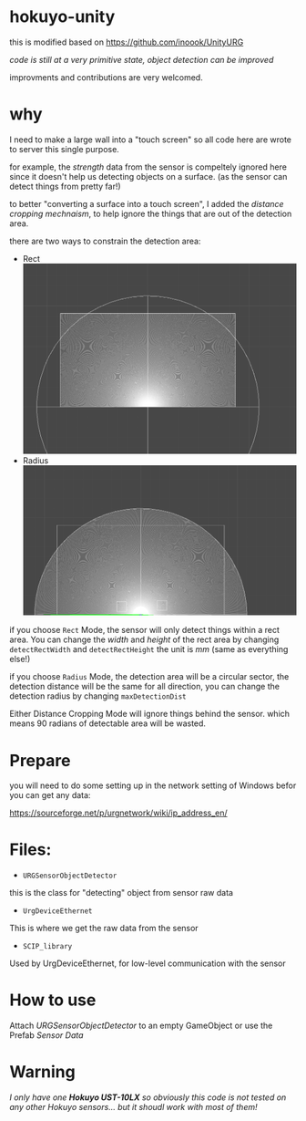 # hokuyo-unity

this is modified based on https://github.com/inoook/UnityURG

*code is still at a very primitive state, object detection can be improved*


improvments and contributions are very welcomed.


why
=====

I need to make a large wall into a "touch screen" so all code here are wrote to server this single purpose.

for example, the _strength_ data from the sensor is compeltely ignored here since it doesn't help us detecting objects on a surface. (as the sensor can detect things from pretty far!)

to better "converting a surface into a touch screen", I added the _distance cropping mechnaism_, to help ignore the things that are out of the detection area.


there are two ways to constrain the detection area:

- Rect
![rect](rect.png)
- Radius
![rad](rad.PNG)

if you choose `Rect` Mode, the sensor will only detect things within a rect area. You can change the _width_ and _height_ of the rect area by changing `detectRectWidth` and `detectRectHeight` the unit is *mm* (same as everything else!)

if you choose `Radius` Mode, the detection area will be a circular sector, the detection distance will be the same for all direction, you can change the detection radius by changing `maxDetectionDist`




Either Distance Cropping Mode will ignore things behind the sensor. which means 90 radians of detectable area will be wasted.

Prepare
====
you will need to do some setting up in the network setting of Windows befor you can get any data:

https://sourceforge.net/p/urgnetwork/wiki/ip_address_en/


Files:
========


- `URGSensorObjectDetector`

this is the class for "detecting" object from sensor raw data

- `UrgDeviceEthernet`

This is where we get the raw data from the sensor

- `SCIP_library`

Used by UrgDeviceEthernet, for low-level communication with the sensor


How to use
======

Attach _URGSensorObjectDetector_ to an empty GameObject or use the Prefab _Sensor Data_




Warning
===

*I only have one 	**Hokuyo UST-10LX**  so obviously this code is not tested on any other Hokuyo sensors... but it shoudl work with most of them!*
